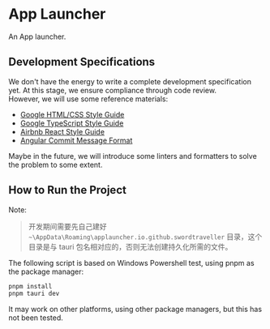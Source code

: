 # App Launcher

An App launcher.  

## Development Specifications

We don't have the energy to write a complete development specification yet. At this stage, we ensure compliance through code review.  
However, we will use some reference materials:  
- [Google HTML/CSS Style Guide](https://google.github.io/styleguide/htmlcssguide.html)
- [Google TypeScript Style Guide](https://google.github.io/styleguide/tsguide.html)
- [Airbnb React Style Guide](https://github.com/airbnb/javascript/tree/master/react)
- [Angular Commit Message Format](https://gist.github.com/brianclements/841ea7bffdb01346392c)

Maybe in the future, we will introduce some linters and formatters to solve the problem to some extent.  

## How to Run the Project

Note:  
> 开发期间需要先自己建好 `~\AppData\Roaming\applauncher.io.github.swordtraveller` 目录，这个目录是与 tauri 包名相对应的，否则无法创建持久化所需的文件。  

The following script is based on Windows Powershell test, using pnpm as the package manager:  

```powershell
pnpm install
pnpm tauri dev
```

It may work on other platforms, using other package managers, but this has not been tested.  
